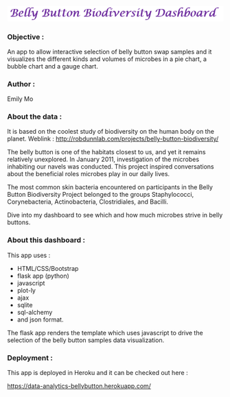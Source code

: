 ```markdown

```

![1563282638708](/static/images\heading1.PNG)



 

### **Objective :**

An app to allow interactive selection of belly button swap samples and it visualizes the different kinds and volumes of microbes in a pie chart, a bubble chart and a gauge chart.

 

### **Author :**

Emily Mo

 

### **About the data :**

It is based on the coolest study of biodiversity on the human body on the planet.  Weblink : http://robdunnlab.com/projects/belly-button-biodiversity/

The belly button is one of the habitats closest to us, and yet it remains relatively unexplored. In January 2011, investigation of the microbes inhabiting our navels was conducted.  This project inspired conversations about the beneficial roles microbes play in our daily lives.

The most common skin bacteria encountered on participants in the Belly Button Biodiversity Project belonged to the groups Staphylococci, Corynebacteria, Actinobacteria, Clostridiales, and Bacilli.

Dive into my dashboard to see which and how much microbes strive in belly buttons.

 

### **About this dashboard :**

This app uses :

- HTML/CSS/Bootstrap
- flask app (python)
- javascript
- plot-ly
- ajax 
- sqlite
- sql-alchemy 
- and json format.  

The flask app renders the template which uses javascript to drive the selection of the belly button samples data visualization.



### **Deployment :**

This app is deployed in Heroku and it can be checked out here : 

https://data-analytics-bellybutton.herokuapp.com/
